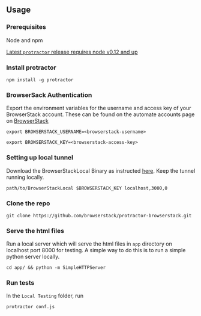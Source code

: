 ## Usage

### Prerequisites

Node and npm

[Latest `protractor` release requires node v0.12 and up](https://github.com/angular/protractor/issues/2588)

### Install protractor

`npm install -g protractor`

### BrowserSack Authentication

Export the environment variables for the username and access key of your BrowserStack account.
These can be found on the automate accounts page on [BrowserStack](https://www.browserstack.com/accounts/automate)

`export BROWSERSTACK_USERNAME=<browserstack-username>`

`export BROWSERSTACK_KEY=<browserstack-access-key>`

### Setting up local tunnel

Download the BrowserStackLocal Binary as instructed [here](https://www.browserstack.com/automate/node#setting-local-tunnel).
Keep the tunnel running locally.

`path/to/BrowserStackLocal $BROWSERSTACK_KEY localhost,3000,0`

### Clone the repo

`git clone https://github.com/browserstack/protractor-browserstack.git`

### Serve the html files

Run a local server which will serve the html files in `app` directory on localhost port 8000 for testing.
A simple way to do this is to run a simple python server locally.

`cd app/ && python -m SimpleHTTPServer`

### Run tests

In the `Local Testing` folder, run

`protractor conf.js`
